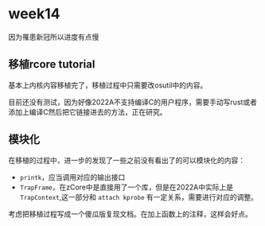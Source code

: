 # week14

因为罹患新冠所以进度有点慢

## 移植rcore tutorial

基本上内核内容移植完了，移植过程中只需要改osutil中的内容。

目前还没有测试，因为好像2022A不支持编译C的用户程序，需要手动写rust或者添加上编译C然后把它链接进去的方法，正在研究。

## 模块化

在移植的过程中，进一步的发现了一些之前没有看出了的可以模块化的内容：

- `printk`，应当调用对应的输出接口
- `TrapFrame`，在zCore中是直接用了一个库，但是在2022A中实际上是`TrapContext`,这一部分和
  `attach kprobe` 有一定关系，需要进行对应的调整。

考虑把移植过程写成一个傻瓜版复现文档。在加上函数上的注释，这样会好点。

